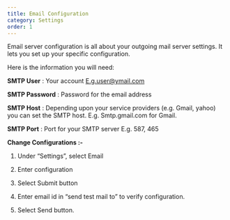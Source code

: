 ```yaml
---
title: Email Configuration
category: Settings
order: 1
---
```


Email server configuration is all about your outgoing mail server settings. It lets you set up your specific configuration. 

Here is the information you will need: 

**SMTP User** : Your account E.g.user@ymail.com 

**SMTP Password** : Password for the email address 

**SMTP Host** : Depending upon your service providers (e.g. Gmail, yahoo) you can set the SMTP host. E.g. Smtp.gmail.com for Gmail. 

**SMTP Port** : Port for your SMTP server E.g. 587, 465 

**Change Configurations :-**

1. Under “Settings”, select Email 

2. Enter configuration 

3. Select Submit button 

4. Enter email id in “send test mail to” to verify configuration. 

5. Select Send button. 


